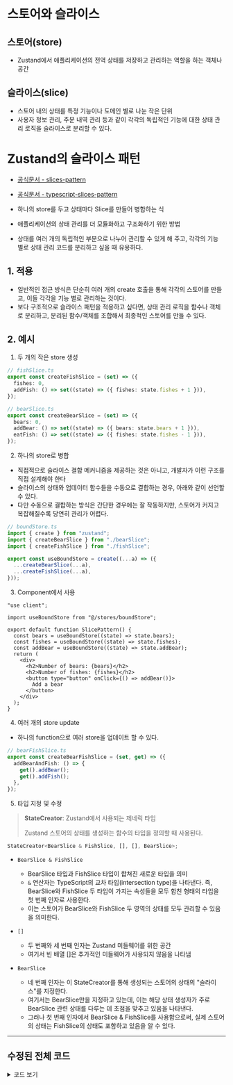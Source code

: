 # 스토어와 슬라이스

## 스토어(store)

- Zustand에서 애플리케이션의 전역 상태를 저장하고 관리하는 역할을 하는 객체나 공간

## 슬라이스(slice)

- 스토어 내의 상태를 특정 기능이나 도메인 별로 나눈 작은 단위
- 사용자 정보 관리, 주문 내역 관리 등과 같이 각각의 독립적인 기능에 대한 상태 관리 로직을 슬라이스로 분리할 수 있다.

# Zustand의 슬라이스 패턴

- [공식문서 - slices-pattern](https://docs.pmnd.rs/zustand/guides/slices-pattern)
- [공식문서 - typescript-slices-pattern](https://docs.pmnd.rs/zustand/guides/typescript#slices-pattern)

- 하나의 store를 두고 상태마다 Slice를 만들어 병합하는 식
- 애플리케이션의 상태 관리를 더 모듈화하고 구조화하기 위한 방법
- 상태를 여러 개의 독립적인 부분으로 나누어 관리할 수 있게 해 주고, 각각의 기능 별로 상태 관리 코드를 분리하고 싶을 때 유용하다.

## 1. 적용

- 일반적인 접근 방식은 단순히 여러 개의 create 호출을 통해 각각의 스토어를 만들고, 이들 각각을 기능 별로 관리하는 것이다.
- 보다 구조적으로 슬라이스 패턴을 적용하고 싶다면, 상태 관리 로직을 함수나 객체로 분리하고, 분리된 함수/객체를 조합해서 최종적인 스토어를 만들 수 있다.

## 2. 예시

1. 두 개의 작은 store 생성

```ts
// fishSlice.ts
export const createFishSlice = (set) => ({
  fishes: 0,
  addFish: () => set((state) => ({ fishes: state.fishes + 1 })),
});

// bearSlice.ts
export const createBearSlice = (set) => ({
  bears: 0,
  addBear: () => set((state) => ({ bears: state.bears + 1 })),
  eatFish: () => set((state) => ({ fishes: state.fishes - 1 })),
});
```

2. 하나의 store로 병합

- 직접적으로 슬라이스 결합 메커니즘을 제공하는 것은 아니고, 개발자가 이런 구조를 직접 설계해야 한다
- 슬라이스의 상태와 업데이터 함수들을 수동으로 결합하는 경우, 아래와 같이 선언할 수 있다.
- 다만 수동으로 결합하는 방식은 간단한 경우에는 잘 작동하지만, 스토어가 커지고 복잡해질수록 당연히 관리가 어렵다.

```ts
// boundStore.ts
import { create } from "zustand";
import { createBearSlice } from "./bearSlice";
import { createFishSlice } from "./fishSlice";

export const useBoundStore = create((...a) => ({
  ...createBearSlice(...a),
  ...createFishSlice(...a),
}));
```

3. Component에서 사용

```tsx
"use client";

import useBoundStore from "@/stores/boundStore";

export default function SlicePattern() {
  const bears = useBoundStore((state) => state.bears);
  const fishes = useBoundStore((state) => state.fishes);
  const addBear = useBoundStore((state) => state.addBear);
  return (
    <div>
      <h2>Number of bears: {bears}</h2>
      <h2>Number of fishes: {fishes}</h2>
      <button type="button" onClick={() => addBear()}>
        Add a bear
      </button>
    </div>
  );
}
```

4. 여러 개의 store update

- 하나의 function으로 여러 store을 업데이트 할 수 있다.

```ts
// bearFishSlice.ts
export const createBearFishSlice = (set, get) => ({
  addBearAndFish: () => {
    get().addBear();
    get().addFish();
  },
});
```

5. 타입 지정 및 수정

> **StateCreator**: Zustand에서 사용되는 제네릭 타입
>
> Zustand 스토어의 상태를 생성하는 함수의 타입을 정의할 때 사용된다.

```ts
StateCreator<BearSlice & FishSlice, [], [], BearSlice>;
```

- `BearSlice & FishSlice`

  - BearSlice 타입과 FishSlice 타입이 합쳐진 새로운 타입을 의미
  - `&` 연산자는 TypeScript의 교차 타입(intersection type)을 나타낸다. 즉, BearSlice와 FishSlice 두 타입이 가지는 속성들을 모두 합친 형태의 타입을 첫 번째 인자로 사용한다.
  - 이는 스토어가 BearSlice와 FishSlice 두 영역의 상태를 모두 관리할 수 있음을 의미한다.

- `[]`

  - 두 번째와 세 번째 인자는 Zustand 미들웨어를 위한 공간
  - 여기서 빈 배열 []은 추가적인 미들웨어가 사용되지 않음을 나타냄

- `BearSlice`

  - 네 번째 인자는 이 StateCreator를 통해 생성되는 스토어의 상태의 "슬라이스"를 지정한다.
  - 여기서는 BearSlice만을 지정하고 있는데, 이는 해당 상태 생성자가 주로 BearSlice 관련 상태를 다루는 데 초점을 맞추고 있음을 나타낸다.
  - 그러나 첫 번째 인자에서 BearSlice & FishSlice를 사용함으로써, 실제 스토어의 상태는 FishSlice의 상태도 포함하고 있음을 알 수 있다.

---

## 수정된 전체 코드

<details>
<summary>코드 보기</summary>

```ts
// boundStore.ts
import { StateCreator, create } from "zustand";
import { devtools } from "zustand/middleware";

const enum BoundActions {
  ADD_BEAR = "bear/AddBear",
  EAT_FISH = "fish/EatFish",
  ADD_FISH = "fish/AddFish",
}

interface BearSlice {
  bears: number;
  addBear: () => void;
  eatFish: () => void;
}

interface FishSlice {
  fishes: number;
  addFish: () => void;
}

interface SharedSlice {
  addBoth: () => void;
  getBoth: () => void;
}

const createBearSlice: StateCreator<
  BearSlice & FishSlice,
  [["zustand/devtools", never]],
  [],
  BearSlice
> = (set) => ({
  bears: 0,
  addBear: () =>
    set((state) => ({ bears: state.bears + 1 }), false, BoundActions.ADD_BEAR),
  eatFish: () =>
    set(
      (state) => ({ fishes: state.fishes - 1 }),
      false,
      BoundActions.EAT_FISH
    ),
});

const createFishSlice: StateCreator<
  BearSlice & FishSlice,
  [["zustand/devtools", never]],
  [],
  FishSlice
> = (set) => ({
  fishes: 0,
  addFish: () =>
    set(
      (state) => ({ fishes: state.fishes + 1 }),
      false,
      BoundActions.ADD_FISH
    ),
});

const createSharedSlice: StateCreator<
  BearSlice & FishSlice,
  [["zustand/devtools", never]],
  [],
  SharedSlice
> = (set, get) => ({
  addBoth: () => {
    get().addBear();
    get().addFish();
  },
  getBoth: () => get().bears + get().fishes,
});

type BoundSlice = BearSlice & FishSlice & SharedSlice;

const useBoundStore = create<BoundSlice>()(
  devtools(
    (...a) => ({
      ...createBearSlice(...a),
      ...createFishSlice(...a),
      ...createSharedSlice(...a),
    }),
    { name: "BoundStore", enabled: !!(process.env.NODE_ENV !== "production") }
  )
);

export default useBoundStore;
```

</details>
